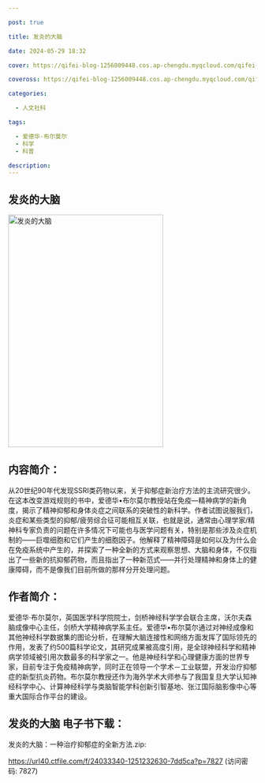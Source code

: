 ```yaml
---

post: true

title: 发炎的大脑

date: 2024-05-29 18:32

cover: https://qifei-blog-1256009448.cos.ap-chengdu.myqcloud.com/qifei-blog/6537b21ec458853aeff36d8d.jpg

coveross: https://qifei-blog-1256009448.cos.ap-chengdu.myqcloud.com/qifei-blog/6537b21ec458853aeff36d8d.jpg

categories:

  - 人文社科

tags:

  - 爱德华·布尔莫尔
  - 科学
  - 科普

description:
---
```


## 发炎的大脑
<img alt="发炎的大脑 " class="aligncenter loading" data-was-processed="true" decoding="async" fetchpriority="high" height="471" src="https://qifei-blog-1256009448.cos.ap-chengdu.myqcloud.com/qifei-blog/6537b21ec458853aeff36d8d.jpg" style="cursor: zoom-in;" width="314"/>

## 内容简介：

从20世纪90年代发现SSRI类药物以来，关于抑郁症新治疗方法的主流研究很少。在这本改变游戏规则的书中，爱德华•布尔莫尔教授站在免疫—精神病学的新角度，揭示了精神抑郁和身体炎症之间联系的突破性的新科学。作者试图说服我们，炎症和某些类型的抑郁/疲劳综合征可能相互关联，也就是说，通常由心理学家/精神科专家负责的问题在许多情况下可能也与医学问题有关，特别是那些涉及炎症机制的——巨噬细胞和它们产生的细胞因子。他解释了精神障碍是如何以及为什么会在免疫系统中产生的，并探索了一种全新的方式来观察思想、大脑和身体，不仅指出了一些新的抗抑郁药物，而且指出了一种新范式——并行处理精神和身体上的健康障碍，而不是像我们目前所做的那样分开处理问题。

## 作者简介：

爱德华·布尔莫尔，英国医学科学院院士，剑桥神经科学学会联合主席，沃尔夫森脑成像中心主任，剑桥大学精神病学系主任。爱德华•布尔莫尔通过对神经成像和其他神经科学数据集的图论分析，在理解大脑连接性和网络方面发挥了国际领先的作用，发表了约500篇科学论文，其研究成果被高度引用，是全球神经科学和精神病学领域被引用次数最多的科学家之一。他是神经科学和心理健康方面的世界专家，目前专注于免疫精神病学，同时正在领导一个学术－工业联盟，开发治疗抑郁症的新型抗炎药物。布尔莫尔教授还作为海外学术大师参与了我国复旦大学认知神经科学中心、计算神经科学与类脑智能学科创新引智基地、张江国际脑影像中心等重大国际合作平台的建设。

## 发炎的大脑 电子书下载：

发炎的大脑：一种治疗抑郁症的全新方法.zip: 

https://url40.ctfile.com/f/24033340-1251232630-7dd5ca?p=7827 (访问密码: 7827)
